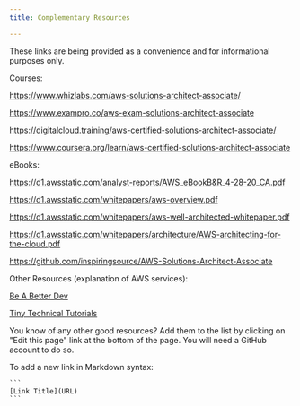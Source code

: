 ```yaml
---
title: Complementary Resources

---
```

These links are being provided as a convenience and for informational purposes only.


Courses:

https://www.whizlabs.com/aws-solutions-architect-associate/

https://www.exampro.co/aws-exam-solutions-architect-associate

https://digitalcloud.training/aws-certified-solutions-architect-associate/

https://www.coursera.org/learn/aws-certified-solutions-architect-associate


eBooks:

https://d1.awsstatic.com/analyst-reports/AWS_eBookB&R_4-28-20_CA.pdf

https://d1.awsstatic.com/whitepapers/aws-overview.pdf

https://d1.awsstatic.com/whitepapers/aws-well-architected-whitepaper.pdf

https://d1.awsstatic.com/whitepapers/architecture/AWS-architecting-for-the-cloud.pdf

https://github.com/inspiringsource/AWS-Solutions-Architect-Associate

Other Resources (explanation of AWS services):

[Be A Better Dev](https://www.youtube.com/@BeABetterDev)

[Tiny Technical Tutorials](https://www.youtube.com/playlist?list=PLwyXYwu8kL0wg9R_VMeXy0JiK5_c70IrV)



You know of any other good resources? Add them to the list by clicking on "Edit this page" link at the bottom of the page. You will need a GitHub account to do so.

To add a new link in Markdown syntax:
    
    ```
    [Link Title](URL)
    ``` 
